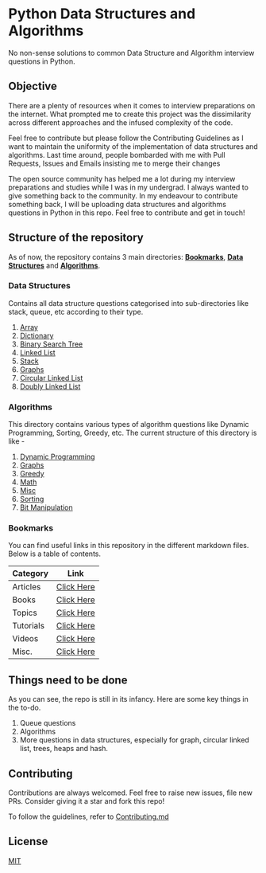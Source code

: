 # Python Data Structures and Algorithms

No non-sense solutions to common Data Structure and Algorithm interview questions in Python.

## Objective

There are a plenty of resources when it comes to interview preparations on the internet. What prompted me to create this project was the dissimilarity across different approaches and the infused complexity of the code.

Feel free to contribute but please follow the Contributing Guidelines as I want to maintain the uniformity of the implementation of data structures and algorithms. Last time around, people bombarded with me with Pull Requests, Issues and Emails insisting me to merge their changes

The open source community has helped me a lot during my interview preparations and studies while I was in my undergrad. I always wanted to give something back to the community. In my endeavour to contribute something back, I will be uploading data structures and algorithms questions in Python in this repo. Feel free to contribute and get in touch!

## Structure of the repository

As of now, the repository contains 3 main directories: [**Bookmarks**](bookmarks), [**Data Structures**](data_structures) and [**Algorithms**](algorithms).

### Data Structures

Contains all data structure questions categorised into sub-directories like stack, queue, etc according to their type.

1. [Array](data_structures/array)
2. [Dictionary]()
3. [Binary Search Tree](data_structures/bst)
4. [Linked List](data_structures/linked_list)
5. [Stack](data_structures/stack)
6. [Graphs](data_structures/graphs)
7. [Circular Linked List](data_structures/circular_linked_list)
8. [Doubly Linked List](data_structures/doubly_linked_list)

### Algorithms

This directory contains various types of algorithm questions like Dynamic Programming, Sorting, Greedy, etc. The current structure of this directory is like -

1. [Dynamic Programming](algorithms/dynamic_programming)
2. [Graphs](algorithms/graph)
3. [Greedy](algorithms/greedy)
4. [Math](algorithms/math)
5. [Misc](algorithms/miscellaneous)
6. [Sorting](algorithms/sorting)
7. [Bit Manipulation](algorithms/bit_manipulation)

### Bookmarks

You can find useful links in this repository in the different markdown files. Below is a table of contents.

| Category | Link |
| :-- | :--: |
| Articles | [Click Here](bookmarks/articles.md) |
| Books | [Click Here](bookmarks/books.md) |
| Topics | [Click Here](bookmarks/topics.md) |
| Tutorials | [Click Here](bookmarks/tutorials.md) |
| Videos | [Click Here](bookmarks/videos.md) |
| Misc. | [Click Here](bookmarks/misc.md) |

## Things need to be done

As you can see, the repo is still in its infancy. Here are some key things in the to-do.

1. Queue questions
2. Algorithms
3. More questions in data structures, especially for graph, circular linked list, trees, heaps and hash.

## Contributing

Contributions are always welcomed.
Feel free to raise new issues, file new PRs. Consider giving it a star and fork this repo!

To follow the guidelines, refer to [Contributing.md](CONTRIBUTING.md)

## License

[MIT](LICENSE)
